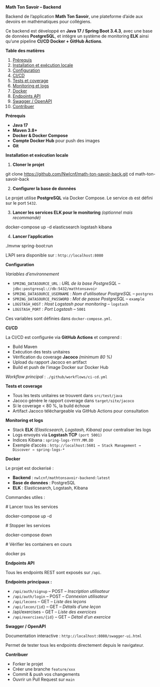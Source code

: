 **Math Ton Savoir – Backend**

  

Backend de l’application **Math Ton Savoir**, une plateforme d’aide aux devoirs en mathématiques pour collégiens.

Ce backend est développé en **Java 17 / Spring Boot 3.4.3**, avec une base de données **PostgreSQL**, et intègre un système de monitoring **ELK** ainsi qu’une pipeline **CI/CD Docker + GitHub Actions**.

**Table des matières**

1.  [Prérequis](#Prérequis)
2.  [Installation et exécution locale](#Installation-et-exécution-locale)
3.  [Configuration](#configuration)
4.  [CI/CD](#cicd)
5.  [Tests et coverage](#tests-et-coverage)
6.  [Monitoring et logs](#monitoring-et-logs)
7.  [Docker](#docker)
8.  [Endpoints API](#endpoints-api)
9.  [Swagger / OpenAPI](#swagger--openapi)
10.  [Contribuer](#contribuer)

**Prérequis**

-   **Java 17**
-   **Maven 3.8+**
-   **Docker & Docker Compose**
-   **Compte Docker Hub** pour push des images
-   **Git**

**Installation et exécution locale**

1.  **Cloner le projet**

git clone https://github.com/Nwlcnf/math-ton-savoir-back.git
cd math-ton-savoir-back

2.  **Configurer la base de données**

Le projet utilise **PostgreSQL** via Docker Compose. Le service `db` est défini sur le port `5432`.

3.  **Lancer les services ELK pour le monitoring** _(optionnel mais recommandé)_

docker-compose up -d elasticsearch logstash kibana

4.  **Lancer l’application**

./mvnw spring-boot:run

L’API sera disponible sur : `http://localhost:8080`

**Configuration**

_Variables d’environnement_

-   `SPRING_DATASOURCE_URL` : _URL de la base PostgreSQL_ – `jdbc:postgresql://db:5432/mathtonsavoir`
-   `SPRING_DATASOURCE_USERNAME` : _Nom d’utilisateur PostgreSQL_ – `postgres`
-   `SPRING_DATASOURCE_PASSWORD` : _Mot de passe PostgreSQL_ – `example`
-   `LOGSTASH_HOST` : _Host Logstash pour monitoring_ – `logstash`
-   `LOGSTASH_PORT` : _Port Logstash_ – `5001`

Ces variables sont définies dans `docker-compose.yml`.

**CI/CD**

La CI/CD est configurée via **GitHub Actions** et comprend :

-   Build Maven
-   Exécution des tests unitaires
-   Vérification du coverage **Jacoco** _(minimum 80 %)_
-   Upload du rapport Jacoco en artifact
-   Build et push de l’image Docker sur Docker Hub

_Workflow principal_ : `./github/workflows/ci-cd.yml`

**Tests et coverage**

-   Tous les tests unitaires se trouvent dans `src/test/java`
-   Jacoco génère le rapport coverage dans `target/site/jacoco`
-   Si le coverage < 80 %, la build échoue
-   Artifact Jacoco téléchargeable via GitHub Actions pour consultation

**Monitoring et logs**

-   Stack **ELK** _(Elasticsearch, Logstash, Kibana)_ pour centraliser les logs
-   Logs envoyés via **Logstash TCP** `(port 5001)`
-   Indices Kibana : `spring-logs-YYYY.MM.DD`
-   Exemple d’accès : `http://localhost:5601 → Stack Management → Discover → spring-logs-*`

**Docker**

Le projet est dockerisé :

-   **Backend** : `nwlcnf/mathtonsavoir-backend:latest`
-   **Base de données** : PostgreSQL
-   **ELK** : Elasticsearch, Logstash, Kibana

Commandes utiles :

\# Lancer tous les services

docker-compose up -d

  

\# Stopper les services

docker-compose down

  

\# Vérifier les containers en cours

  

docker ps

  

**Endpoints API**

Tous les endpoints REST sont exposés sur `/api`.

**Endpoints principaux :**

-   `/api/auth/signup` – POST – _Inscription utilisateur_
-   `/api/auth/login` – POST – _Connexion utilisateur_
-   `/api/lecons` – GET – _Liste des leçons_
-   `/api/lecon/{id}` – GET – _Détails d’une leçon_
-   /api/exercises – GET – _Liste des exercices_
-   `/api/exercises/{id}` – GET – _Détail d’un exercice_

**Swagger / OpenAPI**

Documentation interactive : `http://localhost:8080/swagger-ui.html`

Permet de tester tous les endpoints directement depuis le navigateur.

**Contribuer**

-   Forker le projet
-   Créer une branche `feature/xxx`
-   Commit & push vos changements
-   Ouvrir un Pull Request sur `main`

